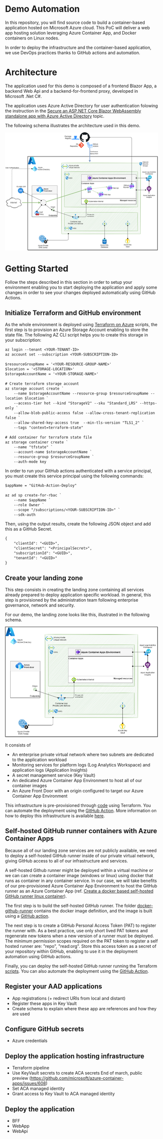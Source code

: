 # Demo Automation
In this repository, you will find source code to build a container-based application hosted on Microsoft Azure cloud. This PoC will deliver a web app hosting solution leveraging Azure Container App, and Docker containers on Linux nodes.

In order to deploy the infrastructure and the container-based application, we use DevOps practices thanks to GitHub actions and automation.

# Architecture
The application used for this demo is composed of a frontend Blazor App, a backend Web Api and a backend-for-frontend proxy, developed in Microsoft .Net C#.

The application uses Azure Active Directory for user authentication folowing the instruction in the [Secure an ASP.NET Core Blazor WebAssembly standalone app with Azure Active Directory](https://learn.microsoft.com/en-us/aspnet/core/blazor/security/webassembly/standalone-with-azure-active-directory?view=aspnetcore-7.0) topic.

The following schema illustrates the architecture used in this demo.

![Architecture](Resources/Architecture-Target%20architecture.png)

# Getting Started
Follow the steps described in this section in order to setup your environment enabling you to start deploying the application and apply some changes in order to see your changes deployed automatically using GitHub Actions.

## Initialize Terraform and GitHub environment
As the whole environment is deployed using [Terraform on Azure](https://learn.microsoft.com/en-us/azure/developer/terraform/overview) scripts, the first step is to provision an Azure Storage Account enabling to store the state file.
The following AZ CLI script helps you to create this storage in your subscription:

    az login --tenant <YOUR-TENANT-ID>
    az account set --subscription <YOUR-SUBSCRIPTION-ID>

    $resourceGroupName = '<YOUR-RESOURCE-GROUP-NAME>'
    $location = '<STORAGE-LOCATION>'
    $storageAccountName = '<YOUR-STORAGE-NAME>'

    # Create terraform storage account
    az storage account create `
        --name $storageAccountName --resource-group $resourceGroupName --location $location `
        --access-tier hot --kind "StorageV2" --sku "Standard_LRS" --https-only `
        --allow-blob-public-access false --allow-cross-tenant-replication false `
        --allow-shared-key-access true  --min-tls-version "TLS1_2" `
        --tags "context=terraform-state"
    
    # Add container for terraform state file
    az storage container create `
        --name "tfstate" `
        --account-name $storageAccountName `
        --resource-group $resourceGroupName `
        --auth-mode key

In order to run your GitHub actions authenticated with a service principal, you must create this service principal using the following commands:

    $appName = "GitHub-Action-Deploy"
    
    az ad sp create-for-rbac `
        --name $appName `
        --role Owner `
        --scope "/subscriptions/<YOUR-SUBSCRIPTION-ID>" `
        --sdk-auth

Then, using the output results, create the following JSON object and add this as a GitHub Secret.

    {
        "clientId": "<GUID>",
        "clientSecret": "<PrincipalSecret>",
        "subscriptionId": "<GUID>",
        "tenantId": "<GUID>"
    }


## Create your landing zone
This step consists in creating the landing zone containing all services already prepared to deploy application specific workload. In general, this step is provisioned by the administration team following enterprise governance, network and security.

For our demo, the landing zone looks like this, illustrated in the following schema.

![Architecture](Resources/Architecture-Landing%20Zone.png)

It consists of
- An enterprise private virtual network where two subnets are dedicated to the application workload
- Monitoring services for platform logs (Log Analytics Workspace) and application logs (Application Insights)
- A secret management service (Key Vault)
- An dedicated Azure Container App Environment to host all of our container images
- An Azure Front Door with an origin configured to target our Azure Container App Environment

This infrastructure is pre-provisioned through [code](IaC/landing-zone/) using Terraform. You can automate the deployment using the [GitHub Action](.github/workflows/landing-zone.yml).
More information on how to deploy this infrastructure is available [here](IaC/README.md).

## Self-hosted GitHub runner containers with Azure Container Apps
Because all of our landing zone services are not publicly available, we need to deploy a self-hosted GitHub runner inside of our private virtual network, giving GitHub access to all of our infrastructure and services.

A self-hosted Github runner might be deployed within a virtual machine or we can can create a container image (windows or linux) using docker that runs as container in any container service. In our case, we will take benefits of our pre-provisioned Azure Container App Environment to host the GitHub runner as an Azure Container App (ref. [Create a docker based self-hosted GitHub runner linux container](https://dev.to/pwd9000/create-a-docker-based-self-hosted-github-runner-linux-container-48dh)).

The first step is to build the self-hosted GitHub runner. The folder [docker-github-runner](docker-github-runner/) contains the docker image definition, and the image is built using a [GitHub action](.github/workflows/docker-github-runner.yml).

The next step is to create a GitHub Personal Access Token (PAT) to register the runner with. As a best practice, use only short lived PAT tokens and regenerate new tokens when a new version of a runner must be deployed. The minimum permission scopes required on the PAT token to register a self hosted runner are: "repo", "read:org". Store this access token as a secret of your repository within GitHub, enabling to use it in the deployment automation using GitHub actions.

Finally, you can deploy the self-hosted GitHub runner running the Terraform [scripts](IaC/docker-github-runner/). You can also automate the deployment using the [GitHub Action](.github/workflows/docker-github-runner-deploy.yml).

## Register your AAD applications 
- App registrations (+ redirect URIs from local and distant)
- Register these apps in Key Vault
- Create schema to explain where these app are references and how they are used

## Configure GitHub secrets
- Azure credentials

## Deploy the application hosting infrastructure
- Terraform pipeline
- Use KeyVault secrets to create ACA secrets
    End of march, public preview (https://github.com/microsoft/azure-container-apps/issues/608)
- Set ACA managed identity
- Grant access to Key Vault to ACA managed identity

## Deploy the application
- BFF
- WebApp
- WebApi